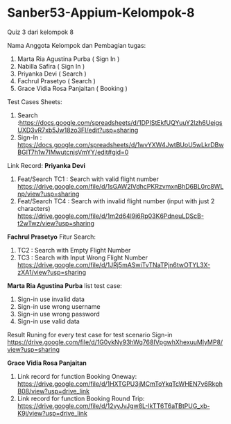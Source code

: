 # Sanber53-Appium-Kelompok-8

Quiz 3 dari kelompok 8

Nama Anggota Kelompok dan Pembagian tugas:

1. Marta Ria Agustina Purba ( Sign In )
2. Nabilla Safira ( Sign In )
3. Priyanka Devi ( Search )
4. Fachrul Prasetyo ( Search )
5. Grace Vidia Rosa Panjaitan ( Booking )

Test Cases Sheets:

1. Search :https://docs.google.com/spreadsheets/d/1DPIStEkfUQYuuY2lzh6UeigsUXD3vR7xb5Jw18zo3FI/edit?usp=sharing
2. Sign-In : https://docs.google.com/spreadsheets/d/1wvYXW4JwtBUoU5wLkrDBwBGlT7h1w7IMwutcnjsVmYY/edit#gid=0

Link Record:
**Priyanka Devi**

1. Feat/Search TC1 : Search with valid flight number
   https://drive.google.com/file/d/1sGAW2lVdhcPKRzvmxnBhD6BL0rc8WLnp/view?usp=sharing
2. Feat/Search TC4 : Search with invalid flight number (input with just 2 characters)
   https://drive.google.com/file/d/1m2d64l9i6Rp03K6PdneuLDScB-t2wTwz/view?usp=sharing

**Fachrul Prasetyo**
Fitur Search:

1. TC2 : Search with Empty Flight Number
2. TC3 : Search with Input Wrong Flight Number
   https://drive.google.com/file/d/1JRj5mASwiTvTNaTPjn6twOTYL3X-zXA1/view?usp=sharing

**Marta Ria Agustina Purba**
list test case:
1. Sign-in use invalid data
2. Sign-in use wrong username
3. Sign-in use wrong password
4. Sign-in use valid data

Result Runing for every test case for test scenario Sign-in
https://drive.google.com/file/d/1G0ykNy93hWq768IVpgwhXhexuuMlyMP8/view?usp=sharing 

**Grace Vidia Rosa Panjaitan**

1. Link record for function Booking Oneway: https://drive.google.com/file/d/1HXTGPU3jMCmToYkqTcWHEN7v6RkphB08/view?usp=drive_link
2. Link record for function Booking Round Trip: https://drive.google.com/file/d/12vyJvJgw8L-IkTT6T6aTBtPUG_xb-K9j/view?usp=drive_link
